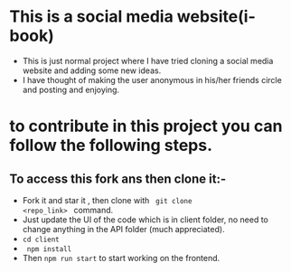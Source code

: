 # This is a social media website(i-book)
- This is just normal project where I have tried cloning a social media website and adding some new ideas.
- I have thought of making the user anonymous in his/her friends circle and posting and enjoying.

# to contribute in this project you can follow the following steps.
## To access this fork ans then clone it:-
- Fork it and star it , then clone with <code> git clone <repo_link> </code> command. 
- Just update the UI of the code which is in client folder, no need to change anything in the API folder (much appreciated).
- <code>cd client</code>
- <code> npm install </code>
- Then <code>npm run start</code> to start working on the frontend.
